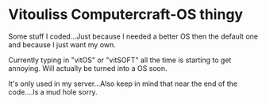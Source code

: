 # Vitouliss Computercraft-OS thingy

Some stuff I coded...Just because I needed a better OS then the default one and because I just want my own. 

Currently typing in "vitOS" or "vitSOFT" all the time is starting to get annoying. Will actually be turned into a OS soon.

It's only used in my server...Also keep in mind that near the end of the code....Is a mud hole sorry. 
